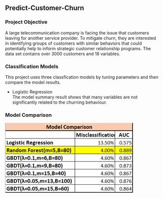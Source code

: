 ## Predict-Customer-Churn

### Project Objective
A large telecommunication company is facing the issue that customers leaving for another service provider. To mitigate churn, they are interested in identifying groups of customers with similar behaviors that could potentially help to inform strategic customer relationship programs.
The data set contains over 3000 customers and 18 variables.

### Classification Models
This project uses three classfication models by tuning parameters and then compare the model results. 
- Logistic Regression  
The model summary result shows that many variables are not significantly related to the churning behaviour.




### Model Comparison
![Visualization](result_summary.png)
